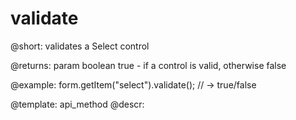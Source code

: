 validate
=============

@short: validates a Select control
 
@returns:
param   boolean     true - if a control is valid, otherwise false

@example:
form.getItem("select").validate();
// -> true/false


@template: api_method
@descr:


